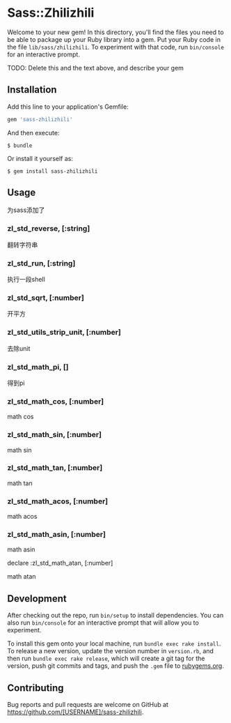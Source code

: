 # Sass::Zhilizhili

Welcome to your new gem! In this directory, you'll find the files you need to be able to package up your Ruby library into a gem. Put your Ruby code in the file `lib/sass/zhilizhili`. To experiment with that code, run `bin/console` for an interactive prompt.

TODO: Delete this and the text above, and describe your gem

## Installation

Add this line to your application's Gemfile:

```ruby
gem 'sass-zhilizhili'
```

And then execute:

    $ bundle

Or install it yourself as:

    $ gem install sass-zhilizhili

## Usage

为sass添加了

  ### zl_std_reverse, [:string]

  翻转字符串

  ### zl_std_run, [:string]

  执行一段shell

  ### zl_std_sqrt, [:number]

  开平方

  ### zl_std_utils_strip_unit, [:number]

  去除unit

  ### zl_std_math_pi, []

  得到pi

  ### zl_std_math_cos, [:number]

  math cos

  ### zl_std_math_sin, [:number]

  math sin

  ### zl_std_math_tan, [:number]

  math tan

  ### zl_std_math_acos, [:number]

  math acos

  ### zl_std_math_asin, [:number]

  math asin

  declare :zl_std_math_atan, [:number]

  math atan

## Development

After checking out the repo, run `bin/setup` to install dependencies. You can also run `bin/console` for an interactive prompt that will allow you to experiment.

To install this gem onto your local machine, run `bundle exec rake install`. To release a new version, update the version number in `version.rb`, and then run `bundle exec rake release`, which will create a git tag for the version, push git commits and tags, and push the `.gem` file to [rubygems.org](https://rubygems.org).

## Contributing

Bug reports and pull requests are welcome on GitHub at https://github.com/[USERNAME]/sass-zhilizhili.

